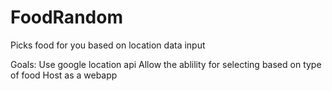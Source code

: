 # FoodRandom
Picks food for you based on location data input

Goals:
Use google location api
Allow the ablility for selecting based on type of food
Host as a webapp
